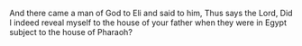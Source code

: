 And there came a man of God to Eli and said to him, Thus says the Lord, Did I indeed reveal myself to the house of your father when they were in Egypt subject to the house of Pharaoh?
